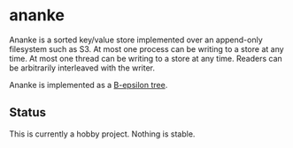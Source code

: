 # ananke

Ananke is a sorted key/value store implemented over an append-only
filesystem such as S3. At most one process can be writing to a
store at any time. At most one thread can be writing to a store
at any time. Readers can be arbitrarily interleaved with the writer.

Ananke is implemented as a [B-epsilon tree](http://supertech.csail.mit.edu/papers/BenderFaJa15.pdf).

## Status

This is currently a hobby project. Nothing is stable.
